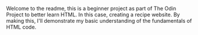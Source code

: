 Welcome to the readme, this is a beginner project as part of The Odin Project to better learn HTML. In this case, creating a recipe website. By making this, I'll demonstrate my basic understanding of the fundamentals of HTML code.